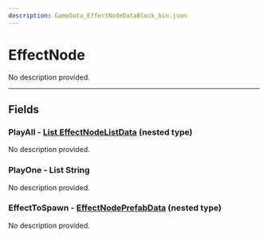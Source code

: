 ```yaml
---
description: GameData_EffectNodeDataBlock_bin.json
---
```


# EffectNode

No description provided.

***

## Fields

### PlayAll - [List EffectNodeListData](../../nested-types/effectnodelistdata.md) (nested type)

No description provided.

### PlayOne - List String

No description provided.

### EffectToSpawn - [EffectNodePrefabData](../../nested-types/effectnodeprefabdata.md) (nested type)

No description provided.
